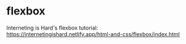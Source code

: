 # flexbox
Interneting is Hard's flexbox tutorial: https://internetingishard.netlify.app/html-and-css/flexbox/index.html

